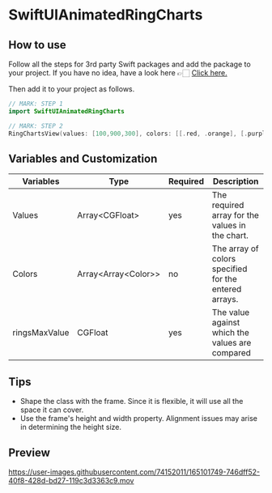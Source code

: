 # SwiftUIAnimatedRingCharts

## How to use
Follow all the steps for 3rd party Swift packages and add the package to your project. If you have no idea, have a look here 👉🏻 <a href="https://github.com/devmehmetates/SwiftUIDragMenu#how-to-install-this-package"> Click here.</a>


Then add it to your project as follows.
```swift
// MARK: STEP 1
import SwiftUIAnimatedRingCharts 

// MARK: STEP 2
RingChartsView(values: [100,900,300], colors: [[.red, .orange], [.purple, .pink],[.teal, .green]], ringsMaxValue: 1000)
```

## Variables and Customization

| Variables     | Type                  | Required | Description                                           |
|---------------|-----------------------|----------|-------------------------------------------------------|
| Values        | Array\<CGFloat>       | yes      | The required array for the values in the chart.       |
| Colors        | Array\<Array\<Color>> | no       | The array of colors specified for the entered arrays. |
| ringsMaxValue | CGFloat               | yes      | The value against which the values are compared       |

## Tips 
+ Shape the class with the frame. Since it is flexible, it will use all the space it can cover.
+ Use the frame's height and width property. Alignment issues may arise in determining the height size.

## Preview
https://user-images.githubusercontent.com/74152011/165101749-746dff52-40f8-428d-bd27-119c3d3363c9.mov

